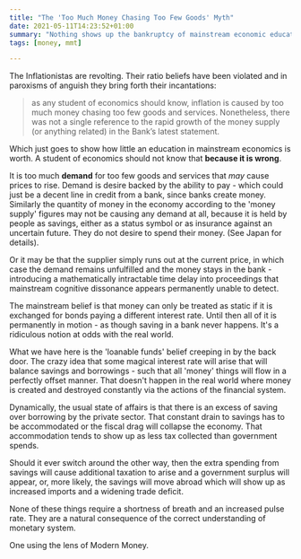 ```yaml
---
title: "The 'Too Much Money Chasing Too Few Goods' Myth"
date: 2021-05-11T14:23:52+01:00
summary: "Nothing shows up the bankruptcy of mainstream economic education more than its soundbites"
tags: [money, mmt]

---
```


The Inflationistas are revolting. Their ratio beliefs have been violated and in paroxisms of anguish they bring forth their incantations:

> as any student of economics should know, inflation is caused by too much money chasing too few goods and services. Nonetheless, there was not a single reference to the rapid growth of the money supply (or anything related) in the Bank’s latest statement.

Which just goes to show how little an education in mainstream economics is worth. A student of economics should not know that **because it is wrong**.

It is too much **demand** for too few goods and services that *may*
cause prices to rise. Demand is desire backed by the ability to pay -
which could just be a decent line in credit from a bank, since banks
create money. Similarly the quantity of money in the economy according
to the 'money supply' figures may not be causing any demand at all,
because it is held by people as savings, either as a status symbol or
as insurance against an uncertain future. They do not desire to spend
their money. (See Japan for details).

Or it may be that the supplier simply runs out at the current price, in
which case the demand remains unfulfilled and the money stays in the bank - 
introducing a mathematically intractable time delay into proceedings
that mainstream cognitive dissonance appears permanently unable to detect.

The mainstream belief is that money can only be treated as static if it is exchanged
for bonds paying a different interest rate. Until then all of it is
permanently in motion - as though saving in a bank never happens. It's
a ridiculous notion at odds with the real world.

What we have here is the 'loanable funds' belief creeping in by the
back door. The crazy idea that some magical interest rate will arise
that will balance savings and borrowings - such that all 'money' things
will flow in a perfectly offset manner. That doesn't happen in the
real world where money is created and destroyed constantly via the actions of the
financial system.

Dynamically, the usual state of affairs is that there is an excess of
saving over borrowing by the private sector. That constant drain to
savings has to be accommodated or the fiscal drag will collapse the
economy. That accommodation tends to show up as less tax collected than
government spends.

Should it ever switch around the other way, then the extra spending
from savings will cause additional taxation to arise and a government
surplus will appear, or, more likely, the savings will move abroad which will show up
as increased imports and a widening trade deficit. 

None of these things require a shortness of breath and an increased
pulse rate. They are a natural consequence of the correct understanding of
monetary system.

One using the lens of Modern Money.
